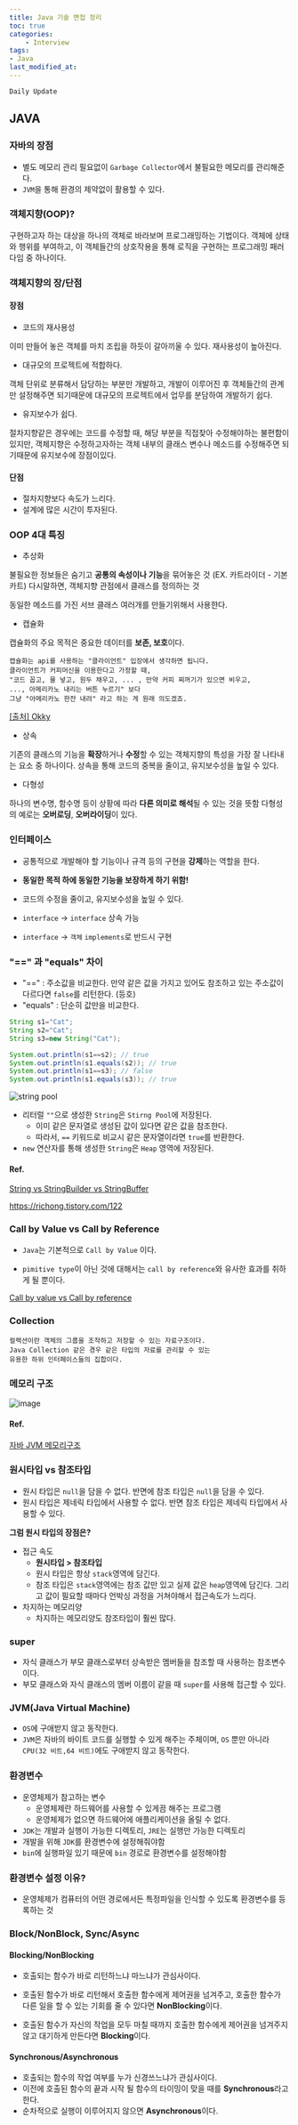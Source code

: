 ```yaml
---
title: Java 기술 면접 정리
toc: true
categories:	
    - Interview
tags:
- Java
last_modified_at: 
---
```




`Daily Update`

## JAVA

### 자바의 장점

- 별도 메모리 관리 필요없이 `Garbage Collector`에서 불필요한 메모리를 관리해준다.
- `JVM`을 통해 환경의 제약없이 활용할 수 있다.

### 객체지향(OOP)?

구현하고자 하는 대상을 하나의 객체로 바라보며 프로그래밍하는 기법이다. 객체에 상태와 행위를 부여하고, 이 객체들간의 상호작용을 통해 로직을 구현하는 프로그래밍 패러다임 중 하나이다.

### 객체지향의 장/단점

#### 장점

- 코드의 재사용성

이미 만들어 놓은 객체를 마치 조립을 하듯이 갈아끼울 수 있다. 재사용성이 높아진다.

- 대규모의 프로젝트에 적합하다.

객체 단위로 분류해서 담당하는 부분만 개발하고, 개발이 이루어진 후 객체들간의 관계만 설정해주면 되기때문에 대규모의 프로젝트에서 업무를 분담하여 개발하기 쉽다.

- 유지보수가 쉽다.

절차지향같은 경우에는 코드를 수정할 때, 해당 부분을 직접찾아 수정해야하는 불편함이있지만,
객체지향은 수정하고자하는 객체 내부의 클래스 변수나 메소드를 수정해주면 되기때문에
유지보수에 장점이있다.

#### 단점

- 절차지향보다 속도가 느리다.
- 설계에 많은 시간이 투자된다.

### OOP 4대 특징

- 추상화

불필요한 정보들은 숨기고 **공통의 속성이나 기능**을 묶어놓은 것 (EX. 카트라이더 - 기본 카트)
다시말하면, 객체지향 관점에서 클래스를 정의하는 것

동일한 메소드를 가진 서브 클래스 여러개를 만들기위해서 사용한다.

- 캡슐화

캡슐화의 주요 목적은 중요한 데이터를 **보존, 보호**이다.

```
캡슐화는 api를 사용하는 "클라이언트" 입장에서 생각하면 됩니다.
클라이언트가 커피머신을 이용한다고 가정할 때,
"코드 꼽고, 물 넣고, 원두 채우고, ... , 만약 커피 찌꺼기가 있으면 비우고, 
..., 아메리카노 내리는 버튼 누르기" 보다 
그냥 "아메리카노 한잔 내려" 라고 하는 게 원래 의도겠죠.
```

[[출처] Okky](https://okky.kr/article/653658)

- 상속

기존의 클래스의 기능을 **확장**하거나 **수정**할 수 있는 객체지향의 특성을 가장 잘 나타내는 요소 중 하나이다. 상속을 통해 코드의 중복을 줄이고, 유지보수성을 높일 수 있다.

- 다형성

하나의 변수명, 함수명 등이 상황에 따라 **다른 의미로 해석**될 수 있는 것을 뜻함
다형성의 예로는 **오버로딩**, **오버라이딩**이 있다.

### 인터페이스

- 공통적으로 개발해야 할 기능이나 규격 등의 구현을 **강제**하는 역할을 한다.
- **동일한 목적 하에 동일한 기능을 보장하게 하기 위함!**
- 코드의 수정을 줄이고, 유지보수성을 높일 수 있다.

-  `interface` -> `interface` 상속 가능
- `interface` -> `객체` `implements`로 반드시 구현 

### "==" 과 "equals" 차이

- "==" : 주소값을 비교한다. 만약 같은 값을 가지고 있어도 참조하고 있는 주소값이 다르다면 `false`를 리턴한다. (등호)
- "equals" : 단순히 값만을 비교한다. 

```java
String s1="Cat";
String s2="Cat";
String s3=new String("Cat");

System.out.println(s1==s2); // true
System.out.println(s1.equals(s2)); // true
System.out.println(s1==s3); // false
System.out.println(s1.equals(s3)); // true
```

![string pool](https://user-images.githubusercontent.com/49560745/107731916-6da51c00-6d3a-11eb-8189-e6b459e9c0f8.png)

- 리터럴 `""`으로 생성한 `String`은 `Stirng Pool`에 저장된다.
  - 이미 같은 문자열로 생성된 값이 있다면 같은 값을 참조한다.
  - 따라서, `==` 키워드로 비교시 같은 문자열이라면 `true`를 반환한다.
- `new` 연산자를 통해 생성한 `String`은 `Heap` 영역에 저장된다.

#### Ref.

[String vs StringBuilder vs StringBuffer](https://gwang920.github.io/java/stringType/)

https://richong.tistory.com/122

### Call by Value vs Call by Reference

- `Java`는 기본적으로 `Call by Value` 이다.

- `pimitive type`이 아닌 것에 대해서는 `call by reference`와 유사한 효과를 취하게 될 뿐이다.

[Call by value vs Call by reference](https://gwang920.github.io/java/CallbyValue-CallbyReference/)

### Collection

```
컬렉션이란 객체의 그룹을 조작하고 저장할 수 있는 자료구조이다.  
Java Collection 같은 경우 같은 타입의 자료를 관리할 수 있는 
유용한 하위 인터페이스들의 집합이다. 
```

### 메모리 구조

![image](https://user-images.githubusercontent.com/49560745/108475972-ce050200-72d4-11eb-98a6-37b7e71021b9.png)

#### Ref.

[자바 JVM 메모리구조](https://m.blog.naver.com/PostView.nhn?blogId=kywpcm&logNo=30170981872&proxyReferer=https:%2F%2Fwww.google.com%2F)

### 원시타입 vs 참조타입

- 원시 타입은 `null`을 담을 수 없다. 반면에 참조 타입은 `null`을 담을 수 있다.
- 원시 타입은 제네릭 타입에서 사용할 수 없다. 반면 참조 타입은 제네릭 타입에서 사용할 수 있다.

**그럼 원시 타입의 장점은?**

- 접근 속도
  - **원시타입 > 참조타입**
  - 원시 타입은 항상 `stack`영역에 담긴다.
  - 참조 타입은 `stack`영역에는 참조 값만 있고 실제 값은 `heap`영역에 담긴다. 그리고 값이 필요할 때마다 언박싱 과정을 거쳐야해서 접근속도가 느리다.
- 차지하는 메모리양
  - 차지하는 메모리양도 참조타입이 훨씬 많다.

### super

- 자식 클래스가 부모 클래스로부터 상속받은 멤버들을 참조할 때 사용하는 참조변수이다.
- 부모 클래스와 자식 클래스의 멤버 이름이 같을 때 `super`를 사용해 접근할 수 있다.

### JVM(Java Virtual Machine)

- `OS`에 구애받지 않고 동작한다.
- `JVM`은 자바의 바이트 코드를 실행할 수 있게 해주는 주체이며, `OS` 뿐만 아니라 `CPU(32 비트,64 비트)`에도 구애받지 않고 동작한다.

### 환경변수

- 운영체제가 참고하는 변수
  - 운영체제란 하드웨어를 사용할 수 있게끔 해주는 프로그램
  - 운영체제가 없으면 하드웨어에 애플리케이션을 올릴 수 없다.
- `JDK`는 개발과 실행이 가능한 디렉토리, `JRE`는 실행만 가능한 디렉토리
- 개발을 위해 `JDK`를 환경변수에 설정해줘야함
- `bin`에 실행파일 있기 때문에 `bin` 경로로 환경변수를 설정해야함

### 환경변수 설정 이유?

- 운영체제가 컴퓨터의 어떤 경로에서든 특정파일을 인식할 수 있도록 환경변수를 등록하는 것

### Block/NonBlock, Sync/Async

#### Blocking/NonBlocking

- 호출되는 함수가 바로 리턴하느냐 마느냐가 관심사이다.
- 호출된 함수가 바로 리턴해서 호출한 함수에게 제어권을 넘겨주고, 호출한 함수가 다른 일을 할 수 있는 기회를 줄 수 있다면 **NonBlocking**이다.

- 호출된 함수가 자신의 작업을 모두 마칠 때까지 호출한 함수에게 제어권을 넘겨주지 않고 대기하게 만든다면 **Blocking**이다.

#### Synchronous/Asynchronous

- 호출되는 함수의 작업 여부를 누가 신경쓰느냐가 관심사이다.
- 이전에 호출된 함수의 끝과 시작 될 함수의 타이밍이 맞을 때를 **Synchronous**라고 한다.
- 순차적으로 실행이 이루어지지 않으면 **Asynchronous**이다.